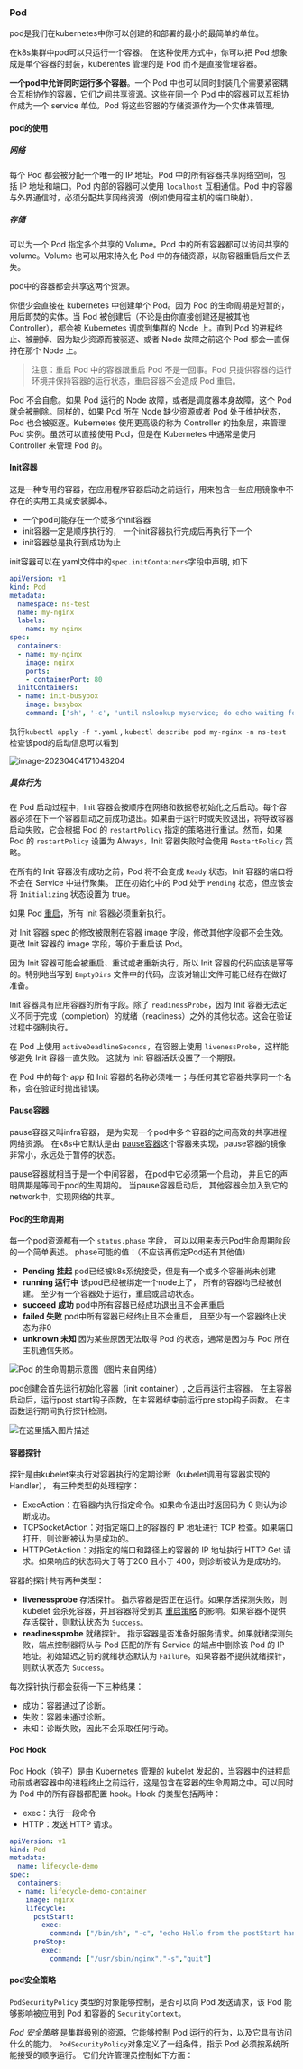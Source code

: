 ### Pod

pod是我们在kubernetes中你可以创建的和部署的最小的最简单的单位。

在k8s集群中pod可以只运行一个容器。 在这种使用方式中，你可以把 Pod 想象成是单个容器的封装，kuberentes 管理的是 Pod 而不是直接管理容器。

**一个pod中允许同时运行多个容器**。一个 Pod 中也可以同时封装几个需要紧密耦合互相协作的容器，它们之间共享资源。这些在同一个 Pod 中的容器可以互相协作成为一个 service 单位。Pod 将这些容器的存储资源作为一个实体来管理。

#### pod的使用

##### 网络

每个 Pod 都会被分配一个唯一的 IP 地址。Pod 中的所有容器共享网络空间，包括 IP 地址和端口。Pod 内部的容器可以使用 `localhost` 互相通信。Pod 中的容器与外界通信时，必须分配共享网络资源（例如使用宿主机的端口映射）。

##### 存储

可以为一个 Pod 指定多个共享的 Volume。Pod 中的所有容器都可以访问共享的 volume。Volume 也可以用来持久化 Pod 中的存储资源，以防容器重启后文件丢失。

pod中的容器都会共享这两个资源。

你很少会直接在 kubernetes 中创建单个 Pod。因为 Pod 的生命周期是短暂的，用后即焚的实体。当 Pod 被创建后（不论是由你直接创建还是被其他 Controller），都会被 Kubernetes 调度到集群的 Node 上。直到 Pod 的进程终止、被删掉、因为缺少资源而被驱逐、或者 Node 故障之前这个 Pod 都会一直保持在那个 Node 上。

> 注意：重启 Pod 中的容器跟重启 Pod 不是一回事。Pod 只提供容器的运行环境并保持容器的运行状态，重启容器不会造成 Pod 重启。

Pod 不会自愈。如果 Pod 运行的 Node 故障，或者是调度器本身故障，这个 Pod 就会被删除。同样的，如果 Pod 所在 Node 缺少资源或者 Pod 处于维护状态，Pod 也会被驱逐。Kubernetes 使用更高级的称为 Controller 的抽象层，来管理 Pod 实例。虽然可以直接使用 Pod，但是在 Kubernetes 中通常是使用 Controller 来管理 Pod 的。

#### Init容器

这是一种专用的容器，在应用程序容器启动之前运行，用来包含一些应用镜像中不存在的实用工具或安装脚本。

- 一个pod可能存在一个或多个init容器
- init容器一定是顺序执行的， 一个init容器执行完成后再执行下一个
- init容器总是执行到成功为止

init容器可以在 yaml文件中的`spec.initContainers`字段中声明, 如下

```yaml
apiVersion: v1
kind: Pod
metadata:
  namespace: ns-test
  name: my-nginx
  labels:
    name: my-nginx
spec:
  containers:
  - name: my-nginx
    image: nginx
    ports:
    - containerPort: 80
  initContainers:
  - name: init-busybox
    image: busybox
    command: ['sh', '-c', 'until nslookup myservice; do echo waiting for myservice; sleep 2; done;']
```

执行`kubectl apply -f *.yaml`   ,    `kubectl describe pod my-nginx -n ns-test`检查该pod的启动信息可以看到

![image-20230404171048204](Pod.assets/image-20230404171048204.png) 



##### 具体行为

在 Pod 启动过程中，Init 容器会按顺序在网络和数据卷初始化之后启动。每个容器必须在下一个容器启动之前成功退出。如果由于运行时或失败退出，将导致容器启动失败，它会根据 Pod 的 `restartPolicy` 指定的策略进行重试。然而，如果 Pod 的 `restartPolicy` 设置为 Always，Init 容器失败时会使用 `RestartPolicy` 策略。

在所有的 Init 容器没有成功之前，Pod 将不会变成 `Ready` 状态。Init 容器的端口将不会在 Service 中进行聚集。 正在初始化中的 Pod 处于 `Pending` 状态，但应该会将 `Initializing` 状态设置为 true。

如果 Pod [重启](https://kubernetes.io/docs/concepts/workloads/pods/init-containers/#pod-restart-reasons)，所有 Init 容器必须重新执行。

对 Init 容器 spec 的修改被限制在容器 image 字段，修改其他字段都不会生效。更改 Init 容器的 image 字段，等价于重启该 Pod。

因为 Init 容器可能会被重启、重试或者重新执行，所以 Init 容器的代码应该是幂等的。特别地当写到 `EmptyDirs` 文件中的代码，应该对输出文件可能已经存在做好准备。

Init 容器具有应用容器的所有字段。除了 `readinessProbe`，因为 Init 容器无法定义不同于完成（completion）的就绪（readiness）之外的其他状态。这会在验证过程中强制执行。

在 Pod 上使用 `activeDeadlineSeconds`，在容器上使用 `livenessProbe`，这样能够避免 Init 容器一直失败。 这就为 Init 容器活跃设置了一个期限。

在 Pod 中的每个 app 和 Init 容器的名称必须唯一；与任何其它容器共享同一个名称，会在验证时抛出错误。



#### Pause容器

pause容器又叫infra容器， 是为实现一个pod中多个容器的之间高效的共享进程网络资源。 在k8s中它默认是由 [pause容器](https://github.com/kubernetes/kubernetes/tree/master/build/pause)这个容器来实现，pause容器的镜像非常小，永远处于暂停的状态。

pause容器就相当于是一个中间容器， 在pod中它必须第一个启动， 并且它的声明周期是等同于pod的生周期的。 当pause容器启动后， 其他容器会加入到它的network中，实现网络的共享。



#### Pod的生命周期

每一个pod资源都有一个 `status.phase` 字段， 可以以用来表示Pod生命周期阶段的一个简单表述。 phase可能的值：（不应该再假定Pod还有其他值）

- **Pending 挂起**     pod已经被k8s系统接受，但是有一个或多个容器尚未创建
- **running 运行中** 该pod已经被绑定一个node上了， 所有的容器均已经被创建。 至少有一个容器处于运行，重启或启动状态。
- **succeed 成功**     pod中所有容器已经成功退出且不会再重启
- **failed 失败**          pod中所有容器已经终止且不会重启， 且至少有一个容器终止状态为非0
- **unknown 未知**   因为某些原因无法取得 Pod 的状态，通常是因为与 Pod 所在主机通信失败。

![Pod 的生命周期示意图（图片来自网络）](Pod.assets/kubernetes-pod-life-cycle.jpg)

pod创建会首先运行初始化容器（init container）, 之后再运行主容器。 在主容器启动后，运行post start钩子函数，在主容器结束前运行pre stop钩子函数。 在主函数运行期间执行探针检测。





![在这里插入图片描述](Pod.assets/watermark,type_ZmFuZ3poZW5naGVpdGk,shadow_10,text_aHR0cHM6Ly9ibG9nLmNzZG4ubmV0L20wXzQ1NDA2MDky,size_16,color_FFFFFF,t_70.png)

#### 容器探针

探针是由kubelet来执行对容器执行的定期诊断（kubelet调用有容器实现的Handler）， 有三种类型的处理程序：

- ExecAction：在容器内执行指定命令。如果命令退出时返回码为 0 则认为诊断成功。
- TCPSocketAction：对指定端口上的容器的 IP 地址进行 TCP 检查。如果端口打开，则诊断被认为是成功的。
- HTTPGetAction：对指定的端口和路径上的容器的 IP 地址执行 HTTP Get 请求。如果响应的状态码大于等于200 且小于 400，则诊断被认为是成功的。

容器的探针共有两种类型：

- **livenessprobe**    存活探针。 指示容器是否正在运行。如果存活探测失败，则 kubelet 会杀死容器，并且容器将受到其 [重启策略](https://kubernetes.io/docs/concepts/workloads/pods/pod-lifecycle/#restart-policy) 的影响。如果容器不提供存活探针，则默认状态为 `Success`。
- **readinessprobe** 就绪探针。 指示容器是否准备好服务请求。如果就绪探测失败，端点控制器将从与 Pod 匹配的所有 Service 的端点中删除该 Pod 的 IP 地址。初始延迟之前的就绪状态默认为 `Failure`。如果容器不提供就绪探针，则默认状态为 `Success`。

每次探针执行都会获得一下三种结果：

- 成功：容器通过了诊断。
- 失败：容器未通过诊断。
- 未知：诊断失败，因此不会采取任何行动。

   

#### Pod Hook

Pod Hook（钩子）是由 Kubernetes 管理的 kubelet 发起的，当容器中的进程启动前或者容器中的进程终止之前运行，这是包含在容器的生命周期之中。可以同时为 Pod 中的所有容器都配置 hook。Hook 的类型包括两种：

- exec：执行一段命令
- HTTP：发送 HTTP 请求。

```yaml
apiVersion: v1
kind: Pod
metadata:
  name: lifecycle-demo
spec:
  containers:
  - name: lifecycle-demo-container
    image: nginx
    lifecycle:
      postStart:
        exec:
          command: ["/bin/sh", "-c", "echo Hello from the postStart handler> /usr/share/message"]
      preStop:
        exec:
          command: ["/usr/sbin/nginx","-s","quit"]
```







#### pod安全策略

`PodSecurityPolicy` 类型的对象能够控制，是否可以向 Pod 发送请求，该 Pod 能够影响被应用到 Pod 和容器的 `SecurityContext`。

*Pod 安全策略* 是集群级别的资源，它能够控制 Pod 运行的行为，以及它具有访问什么的能力。 `PodSecurityPolicy`对象定义了一组条件，指示 Pod 必须按系统所能接受的顺序运行。 它们允许管理员控制如下方面：

